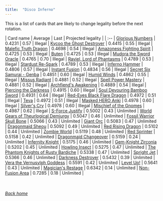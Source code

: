 ```yaml
---
title:  "Disco Inferno"
---
```


This is a list of cards that are likely to change legality before the next rotation.

| Card name | Average | Last | Projected legality |
| :-- |
[Glorious Numbers](https://db.ygoprodeck.com/card/?search=Glorious%20Numbers) | 0.4231 | 0.57 | Illegal |
[Kycoo the Ghost Destroyer](https://db.ygoprodeck.com/card/?search=Kycoo%20the%20Ghost%20Destroyer) | 0.4415 | 0.55 | Illegal |
[Malefic Truth Dragon](https://db.ygoprodeck.com/card/?search=Malefic%20Truth%20Dragon) | 0.4698 | 0.54 | Illegal |
[Amazoness Fighting Spirit](https://db.ygoprodeck.com/card/?search=Amazoness%20Fighting%20Spirit) | 0.4725 | 0.53 | Illegal |
[Buten](https://db.ygoprodeck.com/card/?search=Buten) | 0.4725 | 0.53 | Illegal |
[Mudora the Sword Oracle](https://db.ygoprodeck.com/card/?search=Mudora%20the%20Sword%20Oracle) | 0.4765 | 0.70 | Illegal |
[Raviel, Lord of Phantasms](https://db.ygoprodeck.com/card/?search=Raviel,%20Lord%20of%20Phantasms) | 0.4789 | 0.53 | Illegal |
[Stardust Re-Spark](https://db.ygoprodeck.com/card/?search=Stardust%20Re-Spark) | 0.4789 | 0.53 | Illegal |
[Inferno Hammer](https://db.ygoprodeck.com/card/?search=Inferno%20Hammer) | 0.4806 | 0.57 | Illegal |
[Instant Fusion](https://db.ygoprodeck.com/card/?search=Instant%20Fusion) | 0.4834 | 0.56 | Illegal |
[Secret Six Samurai - Genba](https://db.ygoprodeck.com/card/?search=Secret%20Six%20Samurai%20-%20Genba) | 0.4851 | 0.60 | Illegal |
[Humid Winds](https://db.ygoprodeck.com/card/?search=Humid%20Winds) | 0.4862 | 0.55 | Illegal |
[Missus Radiant](https://db.ygoprodeck.com/card/?search=Missus%20Radiant) | 0.4881 | 0.52 | Illegal |
[Spell Power Mastery](https://db.ygoprodeck.com/card/?search=Spell%20Power%20Mastery) | 0.4881 | 0.52 | Illegal |
[Archfiend's Awakening](https://db.ygoprodeck.com/card/?search=Archfiend's%20Awakening) | 0.4889 | 0.54 | Illegal |
[Piercing the Darkness](https://db.ygoprodeck.com/card/?search=Piercing%20the%20Darkness) | 0.4915 | 0.60 | Illegal |
[Soul Devouring Bamboo Sword](https://db.ygoprodeck.com/card/?search=Soul%20Devouring%20Bamboo%20Sword) | 0.4931 | 0.64 | Illegal |
[Red-Eyes Black Flare Dragon](https://db.ygoprodeck.com/card/?search=Red-Eyes%20Black%20Flare%20Dragon) | 0.4972 | 0.51 | Illegal |
[Teva](https://db.ygoprodeck.com/card/?search=Teva) | 0.4972 | 0.51 | Illegal |
[Masked HERO Anki](https://db.ygoprodeck.com/card/?search=Masked%20HERO%20Anki) | 0.4978 | 0.60 | Illegal |
[Silver's Cry](https://db.ygoprodeck.com/card/?search=Silver's%20Cry) | 0.4978 | 0.60 | Illegal |
[Mischief of the Gnomes](https://db.ygoprodeck.com/card/?search=Mischief%20of%20the%20Gnomes) | 0.4987 | 0.62 | Illegal |
[S-Force Justify](https://db.ygoprodeck.com/card/?search=S-Force%20Justify) | 0.5002 | 0.43 | Unlimited |
[World Gears of Theurlogical Demiurgy](https://db.ygoprodeck.com/card/?search=World%20Gears%20of%20Theurlogical%20Demiurgy) | 0.5047 | 0.46 | Unlimited |
[Fossil Warrior Skull Bone](https://db.ygoprodeck.com/card/?search=Fossil%20Warrior%20Skull%20Bone) | 0.5066 | 0.43 | Unlimited |
[Giant Orc](https://db.ygoprodeck.com/card/?search=Giant%20Orc) | 0.5083 | 0.47 | Unlimited |
[Dragonmaid Sheou](https://db.ygoprodeck.com/card/?search=Dragonmaid%20Sheou) | 0.5092 | 0.49 | Unlimited |
[Red Rising Dragon](https://db.ygoprodeck.com/card/?search=Red%20Rising%20Dragon) | 0.5102 | 0.44 | Unlimited |
[Zombie World](https://db.ygoprodeck.com/card/?search=Zombie%20World) | 0.5119 | 0.48 | Unlimited |
[Red Sprinter](https://db.ygoprodeck.com/card/?search=Red%20Sprinter) | 0.5158 | 0.42 | Unlimited |
[Dragonmaid Changeover](https://db.ygoprodeck.com/card/?search=Dragonmaid%20Changeover) | 0.5159 | 0.24 | Unlimited |
[Infernity Knight](https://db.ygoprodeck.com/card/?search=Infernity%20Knight) | 0.5175 | 0.46 | Unlimited |
[Gem-Knight Zirconia](https://db.ygoprodeck.com/card/?search=Gem-Knight%20Zirconia) | 0.5202 | 0.45 | Unlimited |
[Howling Insect](https://db.ygoprodeck.com/card/?search=Howling%20Insect) | 0.5275 | 0.47 | Unlimited |
[The Phantom Knights of Rusty Bardiche](https://db.ygoprodeck.com/card/?search=The%20Phantom%20Knights%20of%20Rusty%20Bardiche) | 0.5338 | 0.47 | Unlimited |
[Spright Jet](https://db.ygoprodeck.com/card/?search=Spright%20Jet) | 0.5366 | 0.46 | Unlimited |
[Darkness Destroyer](https://db.ygoprodeck.com/card/?search=Darkness%20Destroyer) | 0.5432 | 0.39 | Unlimited |
[Vera the Vernusylph Goddess](https://db.ygoprodeck.com/card/?search=Vera%20the%20Vernusylph%20Goddess) | 0.5591 | 0.42 | Unlimited |
[Level Up!](https://db.ygoprodeck.com/card/?search=Level%20Up!) | 0.5641 | 0.43 | Unlimited |
[Magician's Restage](https://db.ygoprodeck.com/card/?search=Magician's%20Restage) | 0.6342 | 0.14 | Unlimited |
[Non-Fusion Area](https://db.ygoprodeck.com/card/?search=Non-Fusion%20Area) | 0.7285 | 0.18 | Unlimited |

<br>

###### [Back home](index)
